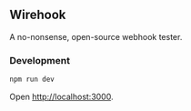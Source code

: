 ## Wirehook

A no-nonsense, open-source webhook tester.

### Development

```bash
npm run dev
```

Open [http://localhost:3000](http://localhost:3000).
